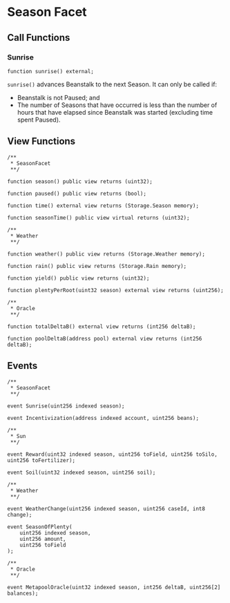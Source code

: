 # Season Facet

## Call Functions <a href="#call-functions" id="call-functions"></a>

### Sunrise <a href="#sunrise" id="sunrise"></a>

```solidity
function sunrise() external;
```

`sunrise()` advances Beanstalk to the next Season. It can only be called if:

* Beanstalk is not Paused; and
* The number of Seasons that have occurred is less than the number of hours that have elapsed since Beanstalk was started (excluding time spent Paused).

## View Functions <a href="#view-functions" id="view-functions"></a>

```solidity
/**
 * SeasonFacet
 **/

function season() public view returns (uint32);

function paused() public view returns (bool);

function time() external view returns (Storage.Season memory);

function seasonTime() public view virtual returns (uint32);

/**
 * Weather
 **/
 
function weather() public view returns (Storage.Weather memory);

function rain() public view returns (Storage.Rain memory);

function yield() public view returns (uint32);

function plentyPerRoot(uint32 season) external view returns (uint256);

/**
 * Oracle
 **/
 
function totalDeltaB() external view returns (int256 deltaB);

function poolDeltaB(address pool) external view returns (int256 deltaB);
```

## Events <a href="#events" id="events"></a>

```solidity
/**
 * SeasonFacet
 **/

event Sunrise(uint256 indexed season);

event Incentivization(address indexed account, uint256 beans);

/**
 * Sun
 **/

event Reward(uint32 indexed season, uint256 toField, uint256 toSilo, uint256 toFertilizer);

event Soil(uint32 indexed season, uint256 soil);

/**
 * Weather
 **/

event WeatherChange(uint256 indexed season, uint256 caseId, int8 change);

event SeasonOfPlenty(
    uint256 indexed season,
    uint256 amount,
    uint256 toField
);

/**
 * Oracle
 **/
 
event MetapoolOracle(uint32 indexed season, int256 deltaB, uint256[2] balances);
```
